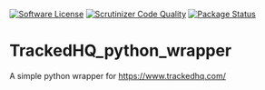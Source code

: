 [![Software License][ico-license]](LICENSE)
[![Scrutinizer Code Quality][ico-code-quality]][link-code-quality]
[![Package Status][ico-package-status]][link-package]
# TrackedHQ_python_wrapper

A simple python wrapper for https://www.trackedhq.com/

[ico-license]: https://img.shields.io/badge/license-MIT-brightgreen.svg
[ico-code-quality]: https://img.shields.io/scrutinizer/g/FLUX-SE/TrackedHQ_python_wrapper.svg
[ico-package-status]: https://github.com/FLUX-SE/TrackedHQ_python_wrapper/actions/workflows/python-package.yml/badge.svg

[link-code-quality]: https://scrutinizer-ci.com/g/FLUX-SE/TrackedHQ_python_wrapper
[link-package]: https://github.com/FLUX-SE/TrackedHQ_python_wrapper/actions/workflows/python-package.yml
